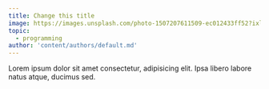 ```yaml
---
title: Change this title
image: https://images.unsplash.com/photo-1507207611509-ec012433ff52?ixlib=rb-1.2.1&ixid=MXwxMjA3fDB8MHxwaG90by1wYWdlfHx8fGVufDB8fHw%3D&auto=format&fit=crop&w=934&q=80
topic:
  - programming
author: 'content/authors/default.md'
---
```


Lorem ipsum dolor sit amet consectetur, adipisicing elit. Ipsa libero labore natus atque, ducimus sed.
